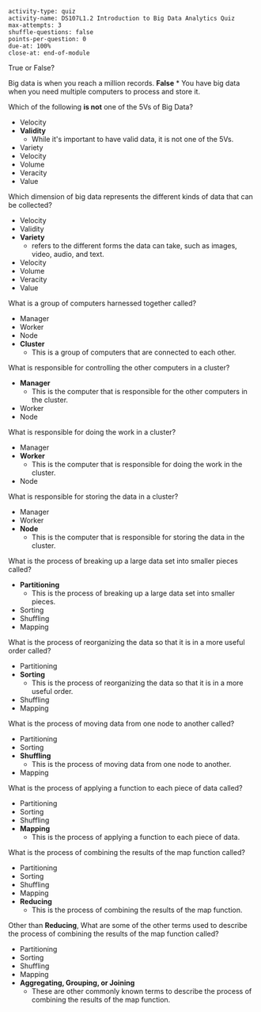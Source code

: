 ```c-lms
activity-type: quiz
activity-name: DS107L1.2 Introduction to Big Data Analytics Quiz
max-attempts: 3
shuffle-questions: false
points-per-question: 0
due-at: 100%
close-at: end-of-module
```

True or False? 

Big data is when you reach a million records.
**False**
    * You have big data when you need multiple computers to process and store it.

Which of the following __is not__ one of the 5Vs of Big Data?
- Velocity
- **Validity**
    * While it's important to have valid data, it is not one of the 5Vs.
- Variety
- Velocity
- Volume
- Veracity
- Value

Which dimension of big data represents the different kinds of data that can be collected?
- Velocity
- Validity
- **Variety**
    * refers to the different forms the data can take, such as images, video, audio, and text.
- Velocity
- Volume
- Veracity
- Value

What is a group of computers harnessed together called?
- Manager
- Worker
- Node
- **Cluster**
    * This is a group of computers that are connected to each other.

What is responsible for controlling the other computers in a cluster?
- **Manager**
    * This is the computer that is responsible for the other computers in the cluster.
- Worker
- Node

What is responsible for doing the work in a cluster?
- Manager
- **Worker**
    * This is the computer that is responsible for doing the work in the cluster.
- Node

What is responsible for storing the data in a cluster?
- Manager
- Worker
- **Node**
    * This is the computer that is responsible for storing the data in the cluster.

What is the process of breaking up a large data set into smaller pieces called?
- **Partitioning**
    * This is the process of breaking up a large data set into smaller pieces.
- Sorting
- Shuffling
- Mapping

What is the process of reorganizing the data so that it is in a more useful order called?
- Partitioning
- **Sorting**
    * This is the process of reorganizing the data so that it is in a more useful order.
- Shuffling
- Mapping

What is the process of moving data from one node to another called?
- Partitioning
- Sorting
- **Shuffling**
    * This is the process of moving data from one node to another.
- Mapping

What is the process of applying a function to each piece of data called?
- Partitioning
- Sorting
- Shuffling
- **Mapping**
    * This is the process of applying a function to each piece of data.

What is the process of combining the results of the map function called?
- Partitioning
- Sorting
- Shuffling
- Mapping
- **Reducing**
    * This is the process of combining the results of the map function.

Other than __Reducing__, What are some of the other terms used to describe the process of combining the results of the map function called?
- Partitioning
- Sorting
- Shuffling
- Mapping
- **Aggregating, Grouping, or Joining**
    * These are other commonly known terms to describe the process of combining the results of the map function.





